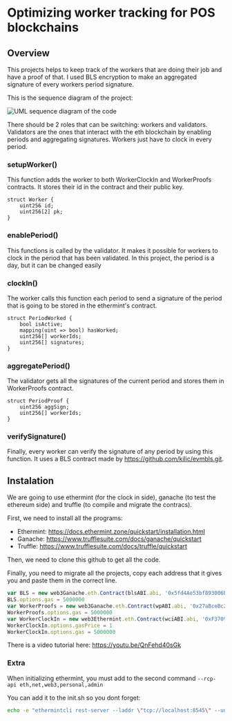 # Optimizing worker tracking for POS blockchains

## Overview

This projects helps to keep track of the workers that are doing their job and have a proof of that. I used BLS encryption to make an aggregated signature of every workers period signature.

This is the sequence diagram of the project:

![UML sequence diagram of the code](https://www.linkpicture.com/q/bls-eth-clock-in-diagram.png)

There should be 2 roles that can be switching: workers and validators. Validators are the ones that interact with the eth blockchain by enabling periods and aggregating signatures. Workers just have to clock in every period.

### setupWorker()

This function adds the worker to both WorkerClockIn and WorkerProofs contracts. It stores their id in the contract and their public key.

```Solidity
struct Worker {
    uint256 id;
    uint256[2] pk;
}
```

### enablePeriod()

This functions is called by the validator. It makes it possible for workers to clock in the period that has been validated. In this project, the period is a day, but it can be changed easily

### clockIn()

The worker calls this function each period to send a signature of the period that is going to be stored in the ethermint's contract.

```Solidity
struct PeriodWorked {
    bool isActive;
    mapping(uint => bool) hasWorked;
    uint256[] workerIds;
    uint256[] signatures;
}
```

### aggregatePeriod()

The validator gets all the signatures of the current period and stores them in WorkerProofs contract.

```Solidity
struct PeriodProof {
    uint256 aggSign;
    uint256[] workerIds;
}
```

### verifySignature()

Finally, every worker can verify the signature of any period by using this function. It uses a BLS contract made by https://github.com/kilic/evmbls.git.

## Instalation

We are going to use ethermint (for the clock in side), ganache (to test the ethereum side) and truffle (to compile and migrate the contracs).

First, we need to install all the programs:

- Ethermint: https://docs.ethermint.zone/quickstart/installation.html
- Ganache: https://www.trufflesuite.com/docs/ganache/quickstart
- Truffle: https://www.trufflesuite.com/docs/truffle/quickstart

Then, we need to clone this github to get all the code.

Finally, you need to migrate all the projects, copy each address that it gives you and paste them in the correct line.

```Typescript
var BLS = new web3Ganache.eth.Contract(blsABI.abi, '0x5fd4Ae53bf893006Ed13b56D67b93Cc06E2e9dDA');
BLS.options.gas = 5000000
var WorkerProofs = new web3Ganache.eth.Contract(wpABI.abi, '0x27aBceBc25ce4a3F3aeBC83Cb8B76705A069120d')
WorkerProofs.options.gas = 5000000
var WorkerClockIn = new web3Ethermint.eth.Contract(wciABI.abi, '0xF3709DE8E86e2158d6530e0abC60d9A969A349f2')
WorkerClockIn.options.gasPrice = 1
WorkerClockIn.options.gas = 5000000
```

There is a video tutorial here: https://youtu.be/QnFehd40sGk

### Extra

When initializing ethermint, you must add to the second command `--rcp-api eth,net,web3,personal,admin`

You can add it to the init.sh so you dont forget:

```Bash
echo -e "ethermintcli rest-server --laddr \"tcp://localhost:8545\" --unlock-key $KEY --chain-id $CHAINID --trust-node --rcp-api eth,net,web3,personal,admin --unsafe-cors --trace\n"
```
